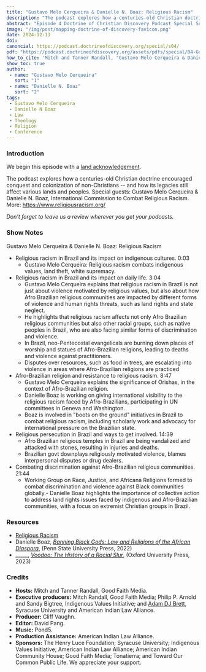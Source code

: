 ```yaml
---
title: "Gustavo Melo Cerqueira & Danielle N. Boaz: Religious Racism" 
description: "The podcast explores how a centuries-old Christian doctrine encouraged conquest and colonization of non-Christians -- and how its legacies still affect various lands and peoples. Special guests: Gustavo Melo Cerqueira & Danielle N. Boaz, International Commission to Combat Religious Racism."
abstract: "Episode 4 Doctrine of Christian Discovery Podcast Special Season - The podcast explores how a centuries-old Christian doctrine encouraged conquest and colonization of non-Christians -- and how its legacies still affect. The podcast explores how a centuries-old Christian doctrine encouraged conquest and colonization of non-Christians -- and how its legacies still affect various lands and peoples. Special guests: Gustavo Melo Cerqueira & Danielle N. Boaz, International Commission to Combat Religious Racism."
image: "/img/post/mapping-doctrine-of-discovery-favicon.png"
date: 2024-12-13
doi: 
canoncial: https://podcast.doctrineofdiscovery.org/special/s04/
pdf: "https://podcast.doctrineofdiscovery.org/assets/pdfs/special/04-Gustavo-Melo-Cerqueira-Danielle-Boaz-Religious-Racism.pdf"
how_to_cite: 'Mitch and Tanner Randall, "Gustavo Melo Cerqueira & Danielle N. Boaz: Religious Racism," _Doctrine of Christian Discovery_ (Podcast), February 20, 2024.'
show_toc: true
author: 
 - name: "Gustavo Melo Cerqueira"
   sort: "1"
 - name: "Danielle N. Boaz"
   sort: "2"
tags: 
 - Gustavo Melo Cerqueira
 - Danielle N Boaz
 - Law
 - Theology
 - Religion
 - Conference
---
```

### Introduction

We begin this episode with a [land acknowledgement](https://podcast.doctrineofdiscovery.org/land/).

The podcast explores how a centuries-old Christian doctrine encouraged conquest and colonization of non-Christians -- and how its legacies still affect various lands and peoples. Special guests: Gustavo Melo Cerqueira & Danielle N. Boaz, International Commission to Combat Religious Racism. More: <https://www.religiousracism.org/>

*Don't forget to leave us a review wherever you get your podcasts.*


### Show Notes
Gustavo Melo Cerqueira & Danielle N. Boaz: Religious Racism

- Religious racism in Brazil and its impact on indigenous cultures. 0:03
  - Gustavo Melo Cerqueira: Religious racism combats indigenous values, land theft, white supremacy.
- Religious racism in Brazil and its impact on daily life. 3:04
  - Gustavo Melo Cerqueira explains that religious racism in Brazil is not just about violence motivated by religious values, but also about how Afro Brazilian religious communities are impacted by different forms of violence and human rights threats, such as land rights and state neglect.
  - He highlights that religious racism affects not only Afro Brazilian religious communities but also other racial groups, such as native peoples in Brazil, who are also facing similar forms of discrimination and violence.
  - In Brazil, neo-Pentecostal evangelicals are burning down places of worship and statues of Afro-Brazilian religions, leading to deaths and violence against practitioners.
  - Disputes over resources, such as food in trees, are escalating into violence in areas where Afro-Brazilian religions are practiced
- Afro-Brazilian religion and resistance to religious racism. 8:47
  - Gustavo Melo Cerqueira explains the significance of Orishas, in the context of Afro-Brazilian religion.
  - Danielle Boaz is working on giving international visibility to the religious racism faced by Afro-Brazilians, participating in UN committees in Geneva and Washington.
  - Boaz is involved in "boots on the ground" initiatives in Brazil to combat religious racism, including scholarly work and advocacy for international pressure on the Brazilian state.
- Religious persecution in Brazil and ways to get involved. 14:39
  - Afro Brazilian religious temples in Brazil are being vandalized and attacked with stones, resulting in injuries and deaths.
  - Brazilian govt downplays religiously motivated violence, blames interpersonal disputes or drug dealers.
- Combating discrimination against Afro-Brazilian religious communities. 21:44
  - Working Group on Race, Justice, and Africana Religions formed to combat discrimination and violence against Black communities globally.- Danielle Boaz highlights the importance of collective action to address land rights issues faced by indigenous and Afro-Brazilian communities, with a focus on extremist Christian groups in Brazil.


### Resources
* [Religious Racism](https://religiousracism.org/)
* Danielle Boaz, [*Banning Black Gods: Law and Religions of the African Diaspora*](https://www.amazon.com/Banning-Black-Gods-Religions-Diaspora/dp/0271094524/), (Penn State University Press, 2022)
* _____, [*Voodoo: The History of a Racial Slur*](https://www.amazon.com/Voodoo-History-Danielle-N-Boaz/dp/0197689418), (Oxford University Press, 2023)


### Credits

- **Hosts:** Mitch and Tanner Randall, Good Faith Media.
- **Executive producers:** Mitch Randall, Good Faith Media; Philip P. Arnold and Sandy Bigtree, Indigenous Values Initiative; and [Adam DJ Brett](https://adamdjbrett.com), Syracuse University and American Indian Law Alliance.
- **Producer:** Cliff Vaughn.
- **Editor:** David Pang.
- **Music:** Pond5.
- **Production Assistance:** American Indian Law Alliance.
- **Sponsors:** The Henry Luce Foundation; Syracuse
University; Indigenous Values Initiative; American Indian Law Alliance; American Indian Community House; Good Faith Media; Tonatierra; and
Toward Our Common Public Life. We appreciate your support.

